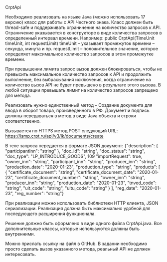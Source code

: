 CrptApi

Необходимо реализовать на языке Java (можно использовать 17 версию) класс для работы с API Честного знака. Класс должен быть thread-safe и поддерживать ограничение на количество запросов к API. Ограничение указывается в конструкторе в виде количества запросов в определенный интервал времени. Например:
public CrptApi(TimeUnit timeUnit, int requestLimit)
timeUnit – указывает промежуток времени – секунда, минута и пр.
requestLimit – положительное значение, которое определяет максимальное количество запросов в этом промежутке времени.

При превышении лимита запрос вызов должен блокироваться, чтобы не превысить максимальное количество запросов к API и продолжить выполнение, без выбрасывания исключения, когда ограничение на количество вызов API не будет превышено в результате этого вызова. В любой ситуации превышать лимит на количество запросов запрещено для метода.

Реализовать нужно единственный метод – Создание документа для ввода в оборот товара, произведенного в РФ. Документ и подпись должны передаваться в метод в виде Java объекта и строки соответственно.

Вызывается по HTTPS метод POST следующий URL:
https://ismp.crpt.ru/api/v3/lk/documents/create

В теле запроса передается в формате JSON документ: {"description": { "participantInn": "string" }, "doc_id": "string", "doc_status": "string", "doc_type": "LP_INTRODUCE_GOODS", 109 "importRequest": true, "owner_inn": "string", "participant_inn": "string", "producer_inn": "string", "production_date": "2020-01-23", "production_type": "string", "products": [ { "certificate_document": "string", "certificate_document_date": "2020-01-23", "certificate_document_number": "string", "owner_inn": "string", "producer_inn": "string", "production_date": "2020-01-23", "tnved_code": "string", "uit_code": "string", "uitu_code": "string" } ], "reg_date": "2020-01-23", "reg_number": "string"}

При реализации можно использовать библиотеки HTTP клиента, JSON сериализации. Реализация должна быть максимально удобной для последующего расширения функционала.

Решение должно быть оформлено в виде одного файла CrptApi.java. Все дополнительные классы, которые используются должны быть внутренними.

Можно прислать ссылку на файл в GitHub.
В задании необходимо просто сделать вызов указанного метода, реальный API не должен интересовать. 

